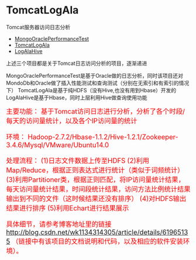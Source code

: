 # TomcatLogAla
Tomcat服务器访问日志分析
- [MongoOraclePerformanceTest](https://github.com/KingWang93/MongoOraclePerformanceTest)
- [TomcatLogAla](https://github.com/KingWang93/TomcatLogAla)
- [LogAlaHive](https://github.com/KingWang93/LogAlaHive)

上述三个项目都是关于Tomcat日志访问分析的项目，逐渐递进

MongoOraclePerformanceTest是基于Oracle做的日志分析，同时该项目还对MondoDb和Oracle做了插入性能测试和查询测试（分别在无索引和有索引的情况下）
TomcatLogAla是基于纯HDFS（没有Hive,也没有用到Hbase）开发的
LogAlaHive是基于Hbase，同时上层利用Hive做查询使用功能

<font size=4 color=red>
主要功能：
基于Tomcat访问日志进行分析，分析了各个时段/每天的访问量统计，以及各个IP访问量的统计

环境：
Hadoop-2.7.2/Hbase-1.1.2/Hive-1.2.1/Zookeeper-3.4.6/Mysql/VMware/Ubuntu14.0

处理流程：
(1)日志文件数据上传至HDFS
(2)利用Map/Reduce，根据正则表达式进行统计（类似于词频统计）
(3)利用Partitioner类，根据正则匹配，将IP访问量统计结果，每天访问量统计结果，时间段统计结果，访问方法比例统计结果输出到不同的文件（这时候结果还没有排序）
(4)对HDFS输出结果进行排序
(5)利用Echart进行结果展示

具体细节，请参考博客地址里的链接
http://blog.csdn.net/wk1134314305/article/details/61965135
（链接中有该项目的文档说明和代码，以及相应的软件安装环境）。
